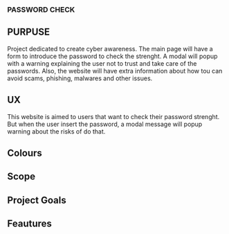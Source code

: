 ### PASSWORD CHECK

## PURPUSE

Project dedicated to create cyber awareness. The main page will have a form to introduce the password to check the strenght. A modal will popup with a warning explaining the user not to trust and take care of the passwords.
Also, the website will have extra information about how tou can avoid scams, phishing, malwares and other issues.

## UX

This website is aimed to users that want to check their password strenght. But when the user insert the password, a modal message will popup warning about the risks of do that.


## Colours

## Scope

## Project Goals

## Feautures
